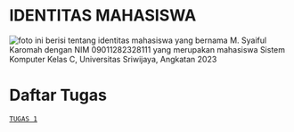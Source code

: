 # IDENTITAS MAHASISWA
![foto ini berisi tentang identitas mahasiswa yang bernama M. Syaiful Karomah dengan NIM 09011282328111 yang merupakan mahasiswa Sistem Komputer Kelas C, Universitas Sriwijaya, Angkatan 2023](https://github.com/SyaifulKaromah/foto-repo/blob/b6e338c1530738d6f30ec9be68f2175cea7bdb60/banner.png)

# Daftar Tugas
[```TUGAS 1```](https://github.com/SyaifulKaromah/Data-Mining/blob/9341dd7fa3a39e62bb18b0a3af21325561539f44/Tugas%201/Tugas1_M._Syaiful_Karomah.ipynb)
